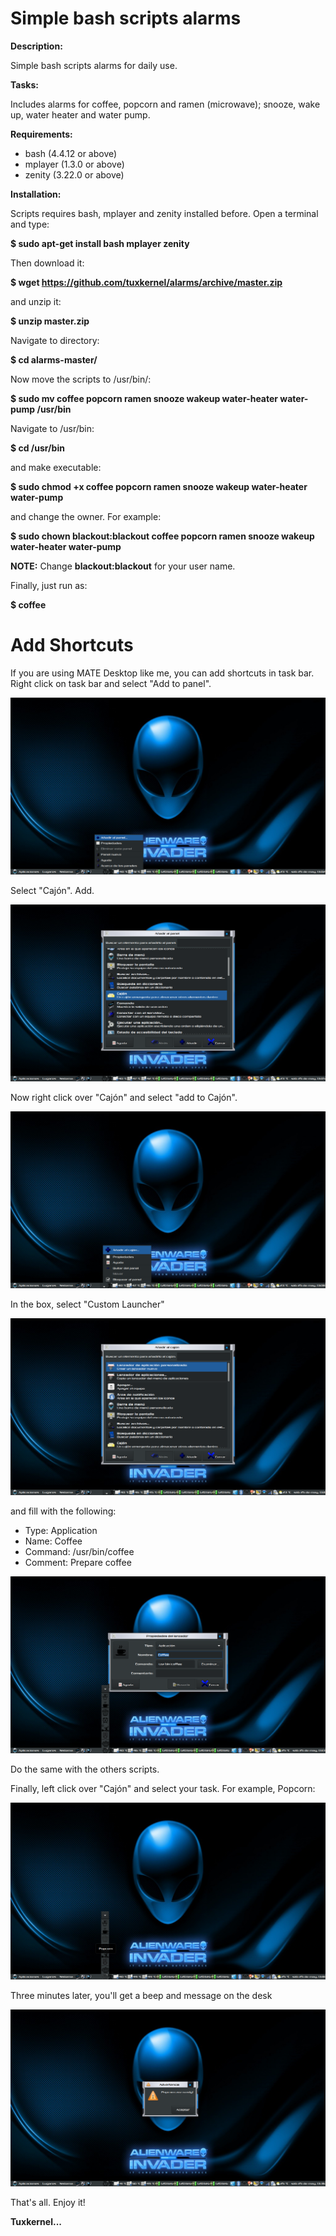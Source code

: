 # Simple bash scripts alarms
**Description:**

Simple bash scripts alarms for daily use.

**Tasks:**

Includes alarms for coffee, popcorn and ramen (microwave); snooze, wake up, water heater and water pump.

**Requirements:**

- bash (4.4.12 or above)
- mplayer (1.3.0 or above)
- zenity (3.22.0 or above)

**Installation:**

Scripts requires bash, mplayer and zenity installed before. Open a terminal and type:

**$ sudo apt-get install bash mplayer zenity**

Then download it:

**$ wget https://github.com/tuxkernel/alarms/archive/master.zip**

and unzip it:

**$ unzip master.zip**

Navigate to directory:

**$ cd alarms-master/**

Now move the scripts to /usr/bin/:

**$ sudo mv coffee popcorn ramen snooze wakeup water-heater water-pump /usr/bin**

Navigate to /usr/bin:

**$ cd /usr/bin**

and make executable:

**$ sudo chmod +x coffee popcorn ramen snooze wakeup water-heater water-pump**

and change the owner. For example:

**$ sudo chown blackout:blackout coffee popcorn ramen snooze wakeup water-heater water-pump**

**NOTE:** Change **blackout:blackout** for your user name.

Finally, just run as:

**$ coffee**

# Add Shortcuts

If you are using MATE Desktop like me, you can add shortcuts in task bar. Right click on task bar and select "Add to panel".

![Sample Run](https://github.com/tuxkernel/alarms/blob/master/screenshots/01.png)

Select "Cajón". Add.

![Sample Run](https://github.com/tuxkernel/alarms/blob/master/screenshots/02.png)

Now right click over "Cajón" and select "add to Cajón".

![Sample Run](https://github.com/tuxkernel/alarms/blob/master/screenshots/03.png)

In the box, select "Custom Launcher"

![Sample Run](https://github.com/tuxkernel/alarms/blob/master/screenshots/04.png)

and fill with the following:

- Type: Application
- Name: Coffee
- Command: /usr/bin/coffee
- Comment: Prepare coffee

![Sample Run](https://github.com/tuxkernel/alarms/blob/master/screenshots/05.png)

Do the same with the others scripts.

Finally, left click over "Cajón" and select your task. For example, Popcorn:

![Sample Run](https://github.com/tuxkernel/alarms/blob/master/screenshots/06.png)

Three minutes later, you'll get a beep and message on the desk

![Sample Run](https://github.com/tuxkernel/alarms/blob/master/screenshots/07.png)

That's all. Enjoy it!

**Tuxkernel...**

